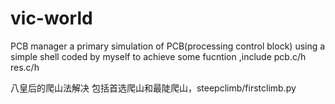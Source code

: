 # vic-world
PCB manager
a primary simulation of PCB(processing control block) using a simple shell coded by myself to achieve some fucntion
,include pcb.c/h res.c/h

八皇后的爬山法解决
包括首选爬山和最陡爬山，steepclimb/firstclimb.py
